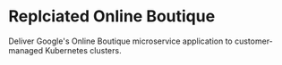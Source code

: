 Replciated Online Boutique
==================

Deliver Google's Online Boutique microservice application to customer-managed Kubernetes clusters.
